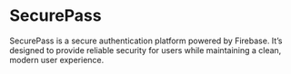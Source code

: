 # SecurePass
SecurePass is a secure authentication platform powered by Firebase. It’s designed to provide reliable security for users while maintaining a clean, modern user experience.
